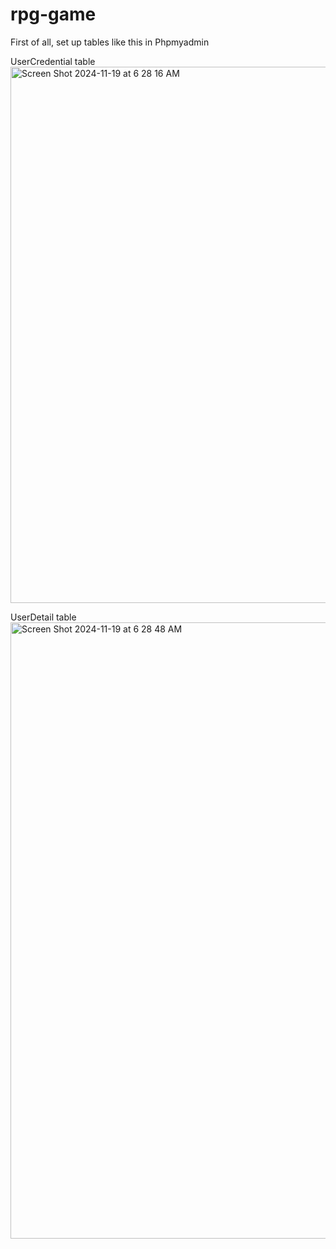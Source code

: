 # rpg-game

First of all, set up tables like this in Phpmyadmin

UserCredential table
<img width="858" alt="Screen Shot 2024-11-19 at 6 28 16 AM" src="https://github.com/user-attachments/assets/2a2b387f-982f-465d-a979-976c7aee1306">

UserDetail table
<img width="986" alt="Screen Shot 2024-11-19 at 6 28 48 AM" src="https://github.com/user-attachments/assets/9aa47476-c5dd-4b18-828d-f41d022e6557">
